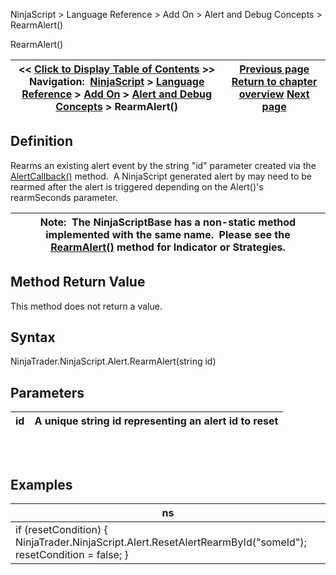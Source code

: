 ﻿
NinjaScript > Language Reference > Add On > Alert and Debug Concepts > RearmAlert()

RearmAlert()

| << [Click to Display Table of Contents](alert_rearmalert().md) >> **Navigation:**     [NinjaScript](ninjascript-1.md) > [Language Reference](language_reference_wip-1.md) > [Add On](add_on-1.md) > [Alert and Debug Concepts](alert_and_debug_concepts-1.md) > RearmAlert() | [Previous page](alertcallback-1.md) [Return to chapter overview](alert_and_debug_concepts-1.md) [Next page](atmstrategy-1.md) |
| --- | --- |
## Definition
Rearms an existing alert event by the string "id" parameter created via the [AlertCallback()](alertcallback-1.md) method.  A NinjaScript generated alert by may need to be rearmed after the alert is triggered depending on the Alert()'s rearmSeconds parameter.
 

| Note:  The NinjaScriptBase has a non-static method implemented with the same name.  Please see the [RearmAlert()](rearmalert-1.md) method for Indicator or Strategies. |
| --- |

## Method Return Value
This method does not return a value.
 
## Syntax
NinjaTrader.NinjaScript.Alert.RearmAlert(string id)
 
## Parameters

| id | A unique string id representing an alert id to reset |
| --- | --- |
## 
 
## Examples

| ns |
| --- |
| if (resetCondition)  {    NinjaTrader.NinjaScript.Alert.ResetAlertRearmById("someId");    resetCondition = false; } |
